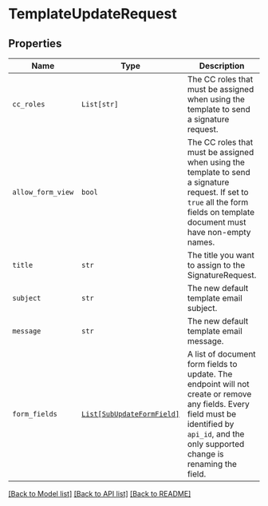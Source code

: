 # TemplateUpdateRequest



## Properties
Name | Type | Description | Notes
------------ | ------------- | ------------- | -------------
| `cc_roles` | ```List[str]``` |  The CC roles that must be assigned when using the template to send a signature request.  |  |
| `allow_form_view` | ```bool``` |  The CC roles that must be assigned when using the template to send a signature request. If set to `true` all the form fields on template document must have non-empty names.  |  |
| `title` | ```str``` |  The title you want to assign to the SignatureRequest.  |  |
| `subject` | ```str``` |  The new default template email subject.  |  |
| `message` | ```str``` |  The new default template email message.  |  |
| `form_fields` | [```List[SubUpdateFormField]```](SubUpdateFormField.md) |  A list of document form fields to update. The endpoint will not create or remove any fields. Every field must be identified by `api_id`, and the only supported change is renaming the field.  |  |

[[Back to Model list]](../README.md#documentation-for-models) [[Back to API list]](../README.md#documentation-for-api-endpoints) [[Back to README]](../README.md)



